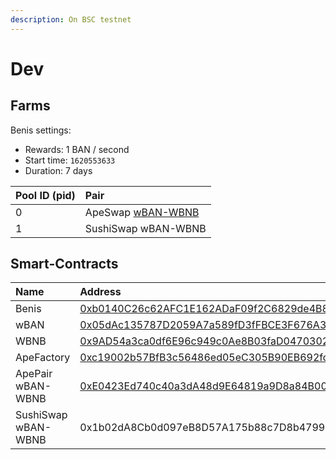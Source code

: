 ```yaml
---
description: On BSC testnet
---
```


# Dev

## Farms

Benis settings:

* Rewards: 1 BAN / second
* Start time: `1620553633`
* Duration: 7 days

| Pool ID \(pid\) | Pair |
| :--- | :--- |
| 0 | ApeSwap [wBAN-WBNB](https://testnet.bscscan.com/tx/0x3d33ba8873371d9b4436ffd515b0010a5d0562c9e9bb6993fe05f46be5e7a3b5) |
| 1 | SushiSwap wBAN-WBNB |

## Smart-Contracts

| Name | Address |
| :--- | :--- |
| Benis | [0xb0140C26c62AFC1E162ADaF09f2C6829de4B8fa1](https://testnet.bscscan.com/address/0xb0140C26c62AFC1E162ADaF09f2C6829de4B8fa1#code) |
| wBAN | [0x05dAc135787D2059A7a589fD3fFBCE3F676A3B8e](https://testnet.bscscan.com/address/0x05dAc135787D2059A7a589fD3fFBCE3F676A3B8e#code) |
| WBNB | [0x9AD54a3ca0df6E96c949c0Ae8B03faD04703024e](https://testnet.bscscan.com/address/0x9AD54a3ca0df6E96c949c0Ae8B03faD04703024e#code) |
| ApeFactory | [0xc19002b57BfB3c56486ed05eC305B90EB692fde2](https://testnet.bscscan.com/address/0xc19002b57BfB3c56486ed05eC305B90EB692fde2#code) |
| ApePair wBAN-WBNB | [0xE0423Ed740c40a3dA48d9E64819a9D8a84B00880](https://testnet.bscscan.com/address/0xe0423ed740c40a3da48d9e64819a9d8a84b00880#code) |
| SushiSwap wBAN-WBNB | 0x1b02dA8Cb0d097eB8D57A175b88c7D8b47997506 |



